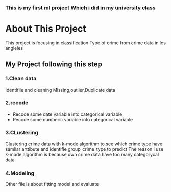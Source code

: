 ### This is my first ml project Which i did in my university class

# About This Project
This project is focusing in classification Type of crime from crime data in los angleles

## My Project following this step
### 1.Clean data
Identifile and cleaning  Missing,outlier,Duplicate data
### 2.recode
- Recode some date variable into categorical variable
- Recode some numberic variable into categorical variable
### 3.CLustering
Clustering crime data with k-mode algorithm to see which crime type have samilar arttibute and identifie group_crime_type to predict
The reason i use k-mode algorithm is because own crime data have too many categorycal data
### 4.Modeling
Other file is about fitting model and evaluate
